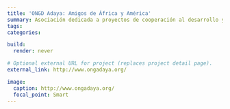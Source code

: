 ```yaml
---
title: 'ONGD Adaya: Amigos de África y América'
summary: Asociación dedicada a proyectos de cooperación al desarrollo y sensibilización social.
tags:
categories:

build:
  render: never

# Optional external URL for project (replaces project detail page).
external_link: http://www.ongadaya.org/

image:
  caption: http://www.ongadaya.org/
  focal_point: Smart
---
```

